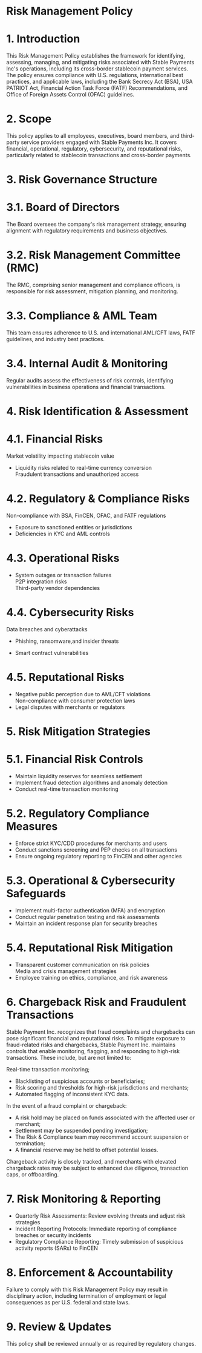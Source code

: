 # Risk Management Policy

# 1. Introduction

This Risk Management Policy establishes the framework for identifying, assessing, managing, and mitigating risks associated with Stable Payments Inc's operations, including its cross-border stablecoin payment services. The policy ensures compliance with U.S. regulations, international best practices, and applicable laws, including the Bank Secrecy Act (BSA), USA PATRIOT Act, Financial Action Task Force (FATF) Recommendations, and Office of Foreign Assets Control (OFAC) guidelines.

# 2. Scope

This policy applies to all employees, executives, board members, and third-party service providers engaged with Stable Payments Inc. It covers financial, operational, regulatory, cybersecurity, and reputational risks, particularly related to stablecoin transactions and cross-border payments.

# 3. Risk Governance Structure

# 3.1. Board of Directors

The Board oversees the company's risk management strategy, ensuring alignment with regulatory requirements and business objectives.

# 3.2. Risk Management Committee (RMC)

The RMC, comprising senior management and compliance officers, is responsible for risk assessment, mitigation planning, and monitoring.

# 3.3. Compliance & AML Team

This team ensures adherence to U.S. and international AML/CFT laws, FATF guidelines, and industry best practices.

# 3.4. Internal Audit & Monitoring

Regular audits assess the effectiveness of risk controls, identifying vulnerabilities in business operations and financial transactions.

# 4. Risk Identification & Assessment

# 4.1. Financial Risks

Market volatility impacting stablecoin value  
- Liquidity risks related to real-time currency conversion  
Fraudulent transactions and unauthorized access

# 4.2. Regulatory & Compliance Risks

Non-compliance with BSA, FinCEN, OFAC, and FATF regulations  
- Exposure to sanctioned entities or jurisdictions  
- Deficiencies in KYC and AML controls

# 4.3. Operational Risks

- System outages or transaction failures  
P2P integration risks  
Third-party vendor dependencies

# 4.4. Cybersecurity Risks

Data breaches and cyberattacks  
- Phishing, ransomware,and insider threats

- Smart contract vulnerabilities

# 4.5. Reputational Risks

- Negative public perception due to AML/CFT violations  
Non-compliance with consumer protection laws  
- Legal disputes with merchants or regulators

# 5. Risk Mitigation Strategies

# 5.1. Financial Risk Controls

- Maintain liquidity reserves for seamless settlement  
- Implement fraud detection algorithms and anomaly detection  
- Conduct real-time transaction monitoring

# 5.2. Regulatory Compliance Measures

- Enforce strict KYC/CDD procedures for merchants and users  
- Conduct sanctions screening and PEP checks on all transactions  
- Ensure ongoing regulatory reporting to FinCEN and other agencies

# 5.3. Operational & Cybersecurity Safeguards

- Implement multi-factor authentication (MFA) and encryption  
- Conduct regular penetration testing and risk assessments  
- Maintain an incident response plan for security breaches

# 5.4. Reputational Risk Mitigation

- Transparent customer communication on risk policies  
Media and crisis management strategies  
- Employee training on ethics, compliance, and risk awareness

# 6. Chargeback Risk and Fraudulent Transactions

Stable Payment Inc. recognizes that fraud complaints and chargebacks can pose significant financial and reputational risks. To mitigate exposure to fraud-related risks and chargebacks, Stable Payment Inc. maintains controls that enable monitoring, flagging, and responding to high-risk transactions. These include, but are not limited to:

Real-time transaction monitoring;  
- Blacklisting of suspicious accounts or beneficiaries;  
- Risk scoring and thresholds for high-risk jurisdictions and merchants;  
- Automated flagging of inconsistent KYC data.

In the event of a fraud complaint or chargeback:

- A risk hold may be placed on funds associated with the affected user or merchant;  
- Settlement may be suspended pending investigation;  
- The Risk & Compliance team may recommend account suspension or termination;  
- A financial reserve may be held to offset potential losses.

Chargeback activity is closely tracked, and merchants with elevated chargeback rates may be subject to enhanced due diligence, transaction caps, or offboarding.

# 7. Risk Monitoring & Reporting

- Quarterly Risk Assessments: Review evolving threats and adjust risk strategies  
- Incident Reporting Protocols: Immediate reporting of compliance breaches or security incidents  
- Regulatory Compliance Reporting: Timely submission of suspicious activity reports (SARs) to FinCEN

# 8. Enforcement & Accountability

Failure to comply with this Risk Management Policy may result in disciplinary action, including termination of employment or legal consequences as per U.S. federal and state laws.

# 9. Review & Updates

This policy shall be reviewed annually or as required by regulatory changes.

